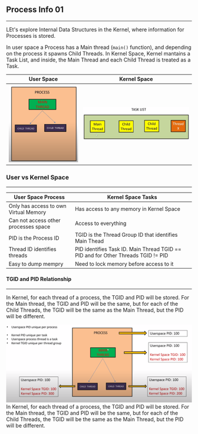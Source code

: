 ## Process Info 01
---

LEt's explore Internal Data Structures in the Kernel, where information for Processes is stored.

In user space a Process has a Main thread (`main()` function), and depending on the process it spawns Child Threads. In Kernel Space, Kernel mantains a Task List, and inside, the Main Thread and each Child Thread is treated as a Task.

| User Space | Kernel Space |
|-|-|
| ![Alt text](Images/UserSpace.PNG?raw=true "User Space") | ![Alt text](Images/KernelSpace.PNG?raw=true "Kernel Space") |



### User vs Kernel Space
---

| User Space Process | Kernel Space Tasks |
|-|-|
| Only has access to own Virtual Memory | Has access to any memory in Kernel Space |
| Can not access other processes space | Access to everything |
| PID is the Process ID | TGID is the Thread Group ID that identifies Main Thead |
| Thread ID identifies threads | PID identifies Task ID. Main Thread TGID == PID and for Other Threads TGID != PID |
| Easy to dump mempry | Need to lock memory before access to it |

#### TGID and PID Relationship
---
In Kernel, for each thread of a process, the TGID and PID will be stored. For the Main thread, the TGID and PID will be the same, but for each of the Child Threads, the TGID will be the same as the Main Thread, but the PID will be different.

![Alt text](Images/TGIDandPID.png?raw=true "TGID and PID Relationship")
In Kernel, for each thread of a process, the TGID and PID will be stored. For the Main thread, the TGID and PID will be the same, but for each of the Child Threads, the TGID will be the same as the Main Thread, but the PID will be different.
